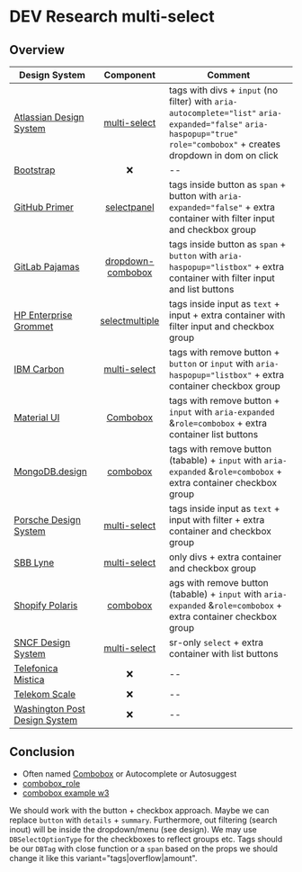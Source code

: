 <!--
SPDX-FileCopyrightText: 2025 DB Systel GmbH

SPDX-License-Identifier: Apache-2.0
-->

# DEV Research multi-select

## Overview

| Design System                                                                           |                                                                Component                                                                | Comment                                                                                                                                                                  |
| --------------------------------------------------------------------------------------- | :-------------------------------------------------------------------------------------------------------------------------------------: | ------------------------------------------------------------------------------------------------------------------------------------------------------------------------ |
| [Atlassian Design System](https://bitbucket.org/atlassian/atlaskit/src/master/)         |                            [multi-select](https://atlassian.design/components/select/examples#multi-select)                             | tags with divs + `input` (no filter) with `aria-autocomplete="list"` `aria-expanded="false"` `aria-haspopup="true"` `role="combobox"` + creates dropdown in dom on click |
| [Bootstrap](https://github.com/twbs/bootstrap)                                          |                                                                   ❌                                                                    | --                                                                                                                                                                       |
| [GitHub Primer](https://github.com/primer/css)                                          |                                 [selectpanel](https://primer.style/components/selectpanel/react/alpha)                                  | tags inside button as `span` + button with `aria-expanded="false"` + extra container with filter input and checkbox group                                                |
| [GitLab Pajamas](https://gitlab.com/gitlab-org/gitlab-services/design.gitlab.com)       |                               [dropdown-combobox](https://design.gitlab.com/components/dropdown-combobox)                               | tags inside button as `span` + `button` with `aria-haspopup="listbox"` + extra container with filter input and list buttons                                              |
| [HP Enterprise Grommet](https://github.com/grommet/grommet)                             |                                         [selectmultiple](https://v2.grommet.io/selectmultiple)                                          | tags inside input as `text` + input + extra container with filter input and checkbox group                                                                               |
| [IBM Carbon](https://github.com/carbon-design-system/carbon)                            |                    [multi-select](https://react.carbondesignsystem.com/?path=/docs/components-multiselect--overview)                    | tags with remove button + `button` or `input` with `aria-haspopup="listbox"` + extra container checkbox group                                                            |
| [Material UI](https://github.com/mui/material-ui)                                       |                                       [Combobox](https://mui.com/material-ui/react-autocomplete/)                                       | tags with remove button + `input` with `aria-expanded` &`role=combobox` + extra container list buttons                                                                   |
| [MongoDB.design](https://github.com/mongodb/design)                                     |                                 [combobox](https://www.mongodb.design/component/combobox/live-example)                                  | tags with remove button (tabable) + `input` with `aria-expanded` &`role=combobox` + extra container checkbox group                                                       |
| [Porsche Design System](https://github.com/porsche-design-system/porsche-design-system) |                          [multi-select](https://designsystem.porsche.com/v3/components/multi-select/examples)                           | tags inside input as `text` + input with filter + extra container and checkbox group                                                                                     |
| [SBB Lyne](https://github.com/lyne-design-system/lyne-components)                       |                   [multi-select](https://lyne-storybook.app.sbb.ch/?path=/story/elements-sbb-select--multiple-select)                   | only divs + extra container and checkbox group                                                                                                                           |
| [Shopify Polaris](https://github.com/Shopify/polaris)                                   | [combobox](https://polaris.shopify.com/components/selection-and-input/combobox?example=combobox-with-multi-select-and-vertical-content) | ags with remove button (tabable) + `input` with `aria-expanded` &`role=combobox` + extra container checkbox group                                                        |
| [SNCF Design System](https://gitlab.com/SNCF/wcs)                                       |                       [multi-select](https://designmetier-bootstrap.sncf.fr/docs/4.3/components/select/#multiple)                       | sr-only `select` + extra container with list buttons                                                                                                                     |
| [Telefonica Mistica](https://github.com/Telefonica/mistica-web)                         |                                                                   ❌                                                                    | --                                                                                                                                                                       |
| [Telekom Scale](https://github.com/telekom/scale)                                       |                                                                   ❌                                                                    | --                                                                                                                                                                       |
| [Washington Post Design System](https://build.washingtonpost.com/)                      |                                                                   ❌                                                                    | --                                                                                                                                                                       |

## Conclusion

- Often named [Combobox](https://component.gallery/components/combobox/) or Autocomplete or Autosuggest
- [combobox_role](https://developer.mozilla.org/en-US/docs/Web/Accessibility/ARIA/Roles/combobox_role)
- [combobox example w3](https://www.w3.org/WAI/ARIA/apg/patterns/combobox/)

We should work with the button + checkbox approach. Maybe we can replace `button` with `details` + `summary`. Furthermore, out filtering (search inout) will be inside the dropdown/menu (see design). We may use `DBSelectOptionType` for the checkboxes to reflect groups etc.
Tags should be our `DBTag` with close function or a `span` based on the props we should change it like this variant="tags|overflow|amount".

